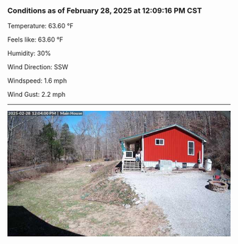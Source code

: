 ### Conditions as of February 28, 2025 at 12:09:16 PM CST 

Temperature: 63.60 &deg;F

Feels like: 63.60 &deg;F

Humidity: 30%

Wind Direction: SSW

Windspeed: 1.6 mph

Wind Gust: 2.2 mph

---

<img src="./images/latest.jpeg"/>

